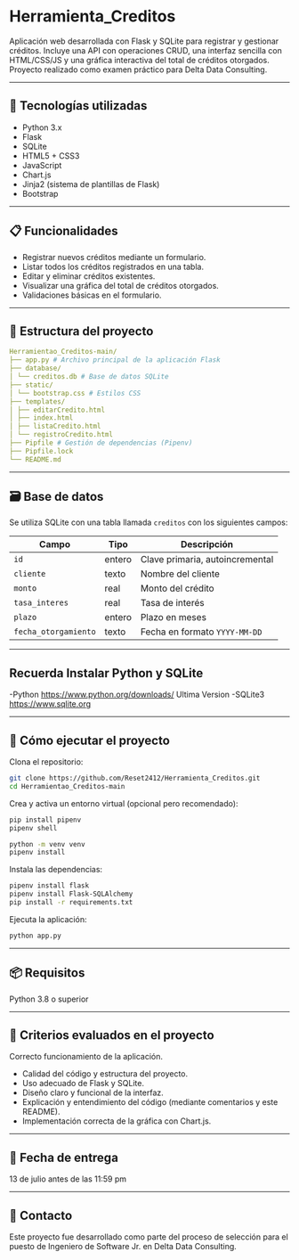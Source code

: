 # Herramienta_Creditos

Aplicación web desarrollada con Flask y SQLite para registrar y gestionar créditos. Incluye una API con operaciones CRUD, una interfaz sencilla con HTML/CSS/JS y una gráfica interactiva del total de créditos otorgados. Proyecto realizado como examen práctico para Delta Data Consulting.

---

## 🧩 Tecnologías utilizadas

- Python 3.x  
- Flask  
- SQLite  
- HTML5 + CSS3  
- JavaScript  
- Chart.js
- Jinja2 (sistema de plantillas de Flask)  
- Bootstrap

---

## 📋 Funcionalidades

- Registrar nuevos créditos mediante un formulario.  
- Listar todos los créditos registrados en una tabla.  
- Editar y eliminar créditos existentes.  
- Visualizar una gráfica del total de créditos otorgados.  
- Validaciones básicas en el formulario.  

---

## 📁 Estructura del proyecto

```yaml
Herramientao_Creditos-main/
├── app.py # Archivo principal de la aplicación Flask
├── database/
│ └── creditos.db # Base de datos SQLite
├── static/
│ └── bootstrap.css # Estilos CSS
├── templates/
│ ├── editarCredito.html
│ ├── index.html
│ ├── listaCredito.html
│ └── registroCredito.html
├── Pipfile # Gestión de dependencias (Pipenv)
├── Pipfile.lock
└── README.md
```

---

## 🗃️ Base de datos

Se utiliza SQLite con una tabla llamada `creditos` con los siguientes campos:

| Campo            | Tipo     | Descripción                   |
|------------------|----------|-------------------------------|
| `id`             | entero   | Clave primaria, autoincremental |
| `cliente`        | texto    | Nombre del cliente             |
| `monto`          | real     | Monto del crédito              |
| `tasa_interes`   | real     | Tasa de interés                |
| `plazo`          | entero   | Plazo en meses                 |
| `fecha_otorgamiento` | texto | Fecha en formato `YYYY-MM-DD`  |

---

## Recuerda Instalar Python y SQLite

-Python https://www.python.org/downloads/ Ultima Version
-SQLite3 https://www.sqlite.org

---

## 🚀 Cómo ejecutar el proyecto

Clona el repositorio:
```bash
git clone https://github.com/Reset2412/Herramienta_Creditos.git
cd Herramientao_Creditos-main
```

Crea y activa un entorno virtual (opcional pero recomendado):
```bash
pip install pipenv
pipenv shell

python -m venv venv
pipenv install
```

Instala las dependencias:
```bash
pipenv install flask
pipenv install Flask-SQLAlchemy
pip install -r requirements.txt
```

Ejecuta la aplicación:
```bash
python app.py
```

---

## 📦 Requisitos
Python 3.8 o superior

---

## 📑 Criterios evaluados en el proyecto

Correcto funcionamiento de la aplicación.

- Calidad del código y estructura del proyecto.
- Uso adecuado de Flask y SQLite.
- Diseño claro y funcional de la interfaz.
- Explicación y entendimiento del código (mediante comentarios y este README).
- Implementación correcta de la gráfica con Chart.js.

---

## 📅 Fecha de entrega

13 de julio antes de las 11:59 pm

---
## 📮 Contacto

Este proyecto fue desarrollado como parte del proceso de selección para el puesto de Ingeniero de Software Jr. en Delta Data Consulting.